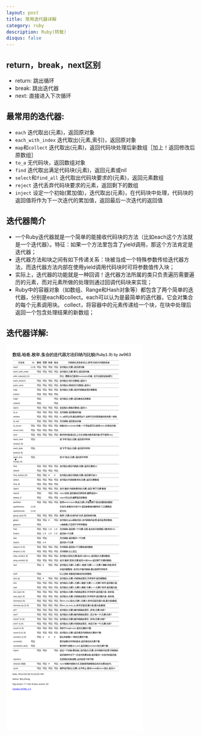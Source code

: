 ```yaml
---
layout: post
title: 常用迭代器详解
category: ruby
description: Ruby(转载)
disqus: false
---
```


## return，break，next区别
* return: 跳出循环
* break: 跳出迭代器
* next: 直接进入下次循环

## 最常用的迭代器:
* `each` 迭代取出(元素)，返回原对象
* `each_with_index` 迭代取出(元素,索引)，返回原对象
* `map`和`collect` 迭代取出(元素)，返回代码块处理后新数组［加上！返回修改后原数组］
* `to_a` 无代码块，返回数组对象
* `find` 迭代取出满足代码块(元素)，返回元素或nil
* `select`和`find_all` 迭代取出代码块要求的(元素)，返回元素数组
* `reject` 迭代丢弃代码块要求的元素，返回剩下的数组
* `inject` 设定一个初始(累加值)，迭代取出(元素)，在代码块中处理，代码块的返回值将作为下一次迭代的累加值，返回最后一次迭代的返回值

## 迭代器简介

* 一个Ruby迭代器就是一个简单的能接收代码块的方法（比如each这个方法就是一个迭代器）。特征：如果一个方法里包含了yield调用，那这个方法肯定是迭代器；
* 迭代器方法和块之间有如下传递关系：块被当成一个特殊参数传给迭代器方法，而迭代器方法内部在使用yield调用代码块时可将参数值传入块；
* 实际上，迭代器的功能就是一种回调！迭代器方法所属的类只负责遍历需要遍历的元素，而对元素所做的处理则通过回调代码块来实现；
* Ruby中的容器对象（如数组、Range和Hash对象等）都包含了两个简单的迭代器，分别是each和collect。each可以认为是最简单的迭代器，它会对集合的每个元素调用块。 collect，将容器中的元素传递给一个块，在块中处理后返回一个包含处理结果的新数组；

## 迭代器详解:   

![Alt text](/images/iteration.png)